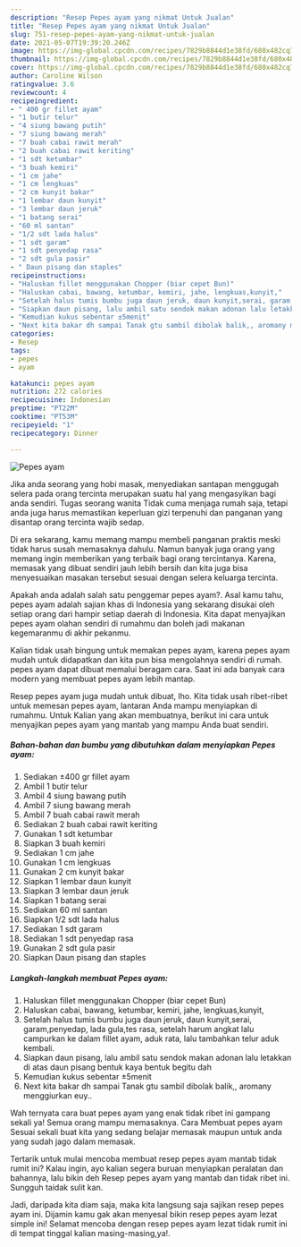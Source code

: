 ```yaml
---
description: "Resep Pepes ayam yang nikmat Untuk Jualan"
title: "Resep Pepes ayam yang nikmat Untuk Jualan"
slug: 751-resep-pepes-ayam-yang-nikmat-untuk-jualan
date: 2021-05-07T19:39:20.246Z
image: https://img-global.cpcdn.com/recipes/7829b8844d1e38fd/680x482cq70/pepes-ayam-foto-resep-utama.jpg
thumbnail: https://img-global.cpcdn.com/recipes/7829b8844d1e38fd/680x482cq70/pepes-ayam-foto-resep-utama.jpg
cover: https://img-global.cpcdn.com/recipes/7829b8844d1e38fd/680x482cq70/pepes-ayam-foto-resep-utama.jpg
author: Caroline Wilson
ratingvalue: 3.6
reviewcount: 4
recipeingredient:
- " 400 gr fillet ayam"
- "1 butir telur"
- "4 siung bawang putih"
- "7 siung bawang merah"
- "7 buah cabai rawit merah"
- "2 buah cabai rawit keriting"
- "1 sdt ketumbar"
- "3 buah kemiri"
- "1 cm jahe"
- "1 cm lengkuas"
- "2 cm kunyit bakar"
- "1 lembar daun kunyit"
- "3 lembar daun jeruk"
- "1 batang serai"
- "60 ml santan"
- "1/2 sdt lada halus"
- "1 sdt garam"
- "1 sdt penyedap rasa"
- "2 sdt gula pasir"
- " Daun pisang dan staples"
recipeinstructions:
- "Haluskan fillet menggunakan Chopper (biar cepet Bun)"
- "Haluskan cabai, bawang, ketumbar, kemiri, jahe, lengkuas,kunyit,"
- "Setelah halus tumis bumbu juga daun jeruk, daun kunyit,serai, garam,penyedap, lada gula,tes rasa, setelah harum angkat lalu campurkan ke dalam fillet ayam, aduk rata, lalu tambahkan telur aduk kembali."
- "Siapkan daun pisang, lalu ambil satu sendok makan adonan lalu letakkan di atas daun pisang bentuk kaya bentuk begitu dah"
- "Kemudian kukus sebentar ±5menit"
- "Next kita bakar dh sampai Tanak gtu sambil dibolak balik,, aromany menggiurkan euy.."
categories:
- Resep
tags:
- pepes
- ayam

katakunci: pepes ayam 
nutrition: 272 calories
recipecuisine: Indonesian
preptime: "PT22M"
cooktime: "PT53M"
recipeyield: "1"
recipecategory: Dinner

---
```



![Pepes ayam](https://img-global.cpcdn.com/recipes/7829b8844d1e38fd/680x482cq70/pepes-ayam-foto-resep-utama.jpg)

Jika anda seorang yang hobi masak, menyediakan santapan menggugah selera pada orang tercinta merupakan suatu hal yang mengasyikan bagi anda sendiri. Tugas seorang  wanita Tidak cuma menjaga rumah saja, tetapi anda juga harus memastikan keperluan gizi terpenuhi dan panganan yang disantap orang tercinta wajib sedap.

Di era  sekarang, kamu memang mampu membeli panganan praktis meski tidak harus susah memasaknya dahulu. Namun banyak juga orang yang memang ingin memberikan yang terbaik bagi orang tercintanya. Karena, memasak yang dibuat sendiri jauh lebih bersih dan kita juga bisa menyesuaikan masakan tersebut sesuai dengan selera keluarga tercinta. 



Apakah anda adalah salah satu penggemar pepes ayam?. Asal kamu tahu, pepes ayam adalah sajian khas di Indonesia yang sekarang disukai oleh setiap orang dari hampir setiap daerah di Indonesia. Kita dapat menyajikan pepes ayam olahan sendiri di rumahmu dan boleh jadi makanan kegemaranmu di akhir pekanmu.

Kalian tidak usah bingung untuk memakan pepes ayam, karena pepes ayam mudah untuk didapatkan dan kita pun bisa mengolahnya sendiri di rumah. pepes ayam dapat dibuat memalui beragam cara. Saat ini ada banyak cara modern yang membuat pepes ayam lebih mantap.

Resep pepes ayam juga mudah untuk dibuat, lho. Kita tidak usah ribet-ribet untuk memesan pepes ayam, lantaran Anda mampu menyiapkan di rumahmu. Untuk Kalian yang akan membuatnya, berikut ini cara untuk menyajikan pepes ayam yang mantab yang mampu Anda buat sendiri.

<!--inarticleads1-->

##### Bahan-bahan dan bumbu yang dibutuhkan dalam menyiapkan Pepes ayam:

1. Sediakan  ±400 gr fillet ayam
1. Ambil 1 butir telur
1. Ambil 4 siung bawang putih
1. Ambil 7 siung bawang merah
1. Ambil 7 buah cabai rawit merah
1. Sediakan 2 buah cabai rawit keriting
1. Gunakan 1 sdt ketumbar
1. Siapkan 3 buah kemiri
1. Sediakan 1 cm jahe
1. Gunakan 1 cm lengkuas
1. Gunakan 2 cm kunyit bakar
1. Siapkan 1 lembar daun kunyit
1. Siapkan 3 lembar daun jeruk
1. Siapkan 1 batang serai
1. Sediakan 60 ml santan
1. Siapkan 1/2 sdt lada halus
1. Sediakan 1 sdt garam
1. Sediakan 1 sdt penyedap rasa
1. Gunakan 2 sdt gula pasir
1. Siapkan  Daun pisang dan staples




<!--inarticleads2-->

##### Langkah-langkah membuat Pepes ayam:

1. Haluskan fillet menggunakan Chopper (biar cepet Bun)
1. Haluskan cabai, bawang, ketumbar, kemiri, jahe, lengkuas,kunyit,
1. Setelah halus tumis bumbu juga daun jeruk, daun kunyit,serai, garam,penyedap, lada gula,tes rasa, setelah harum angkat lalu campurkan ke dalam fillet ayam, aduk rata, lalu tambahkan telur aduk kembali.
1. Siapkan daun pisang, lalu ambil satu sendok makan adonan lalu letakkan di atas daun pisang bentuk kaya bentuk begitu dah
1. Kemudian kukus sebentar ±5menit
1. Next kita bakar dh sampai Tanak gtu sambil dibolak balik,, aromany menggiurkan euy..




Wah ternyata cara buat pepes ayam yang enak tidak ribet ini gampang sekali ya! Semua orang mampu memasaknya. Cara Membuat pepes ayam Sesuai sekali buat kita yang sedang belajar memasak maupun untuk anda yang sudah jago dalam memasak.

Tertarik untuk mulai mencoba membuat resep pepes ayam mantab tidak rumit ini? Kalau ingin, ayo kalian segera buruan menyiapkan peralatan dan bahannya, lalu bikin deh Resep pepes ayam yang mantab dan tidak ribet ini. Sungguh taidak sulit kan. 

Jadi, daripada kita diam saja, maka kita langsung saja sajikan resep pepes ayam ini. Dijamin kamu gak akan menyesal bikin resep pepes ayam lezat simple ini! Selamat mencoba dengan resep pepes ayam lezat tidak rumit ini di tempat tinggal kalian masing-masing,ya!.

